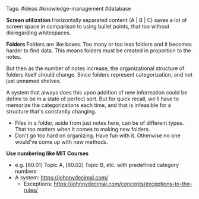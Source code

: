 Tags: #ideas #knowledge-management #database

**Screen utilization**
Horizontally separated content (A | B | C) saves a lot of screen space in comparison to using bullet points, that too without disregarding whitespaces.

**Folders**
Folders are like boxes. Too many or too less folders and it becomes harder to find data. This means folders must be created in proportion to the notes.

But then as the number of notes increase, the organizational structure of folders itself should change. Since folders represent categorization, and not just unnamed shelves.

A system that always does this upon addition of new information could be define to be in a state of perfect sort. But for quick recall, we'll have to memorize the categorizations each time, and that is infeasible for a structure that's constantly changing.

- Files in a folder, aside from just notes here, can be of different types. That too matters when it comes to making new folders.
- Don't go too hard on organizing. Have fun with it. Otherwise no one would've come up with new methods.

**Use numbering like MIT Courses**
- e.g. [60.01] Topic A, [60.02] Topic B, etc. with predefined category numbers
- A system: https://johnnydecimal.com/
	- Exceptions: https://johnnydecimal.com/concepts/exceptions-to-the-rules/